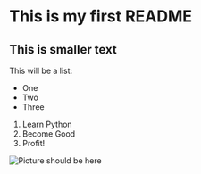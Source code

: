 # This is my first README
## This is smaller text
This will be a list:
- One
- Two
- Three

1. Learn Python
2. Become Good
3. Profit!

![Picture should be here](https://people.com/thmb/60G4SLE0vvlrmo6TqpeNR5SNHks=/1500x0/filters:no_upscale():max_bytes(150000):strip_icc():focal(999x438:1001x440)/lionel-messi-most-liked-instagram-picute-122222-2e46f8ce2f8444948fce28f2c84c72f2.jpg)
